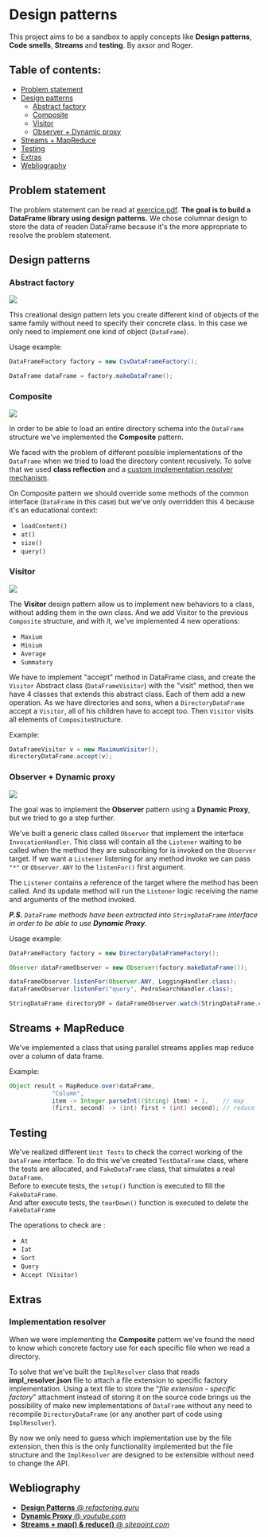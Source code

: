 # Design patterns
This project aims to be a sandbox to apply concepts like **Design patterns**, **Code smells**, **Streams** and
**testing**.
By axsor and Roger.

## Table of contents:
- [Problem statement](#problem_statement)
- [Design patterns](#design_patterns)
  - [Abstract factory](#abstract_factory)
  - [Composite](#Composite)
  - [Visitor](#Visitor)
  - [Observer + Dynamic proxy](#observer_dynamic_proxy)
- [Streams + MapReduce](#streams_mapreduce)
- [Testing](#Testing)
- [Extras](#Extras)
- [Webliography](#Webliography)

## Problem statement <a name="problem_statement"></a>
The problem statement can be read at [exercice.pdf](docs/exercice.pdf).
**The goal is to build a DataFrame library using design patterns.**
We chose columnar design to store the data of readen DataFrame because it's the more appropriate to resolve the problem
statement.

## Design patterns <a name="design_patterns"></a>
### Abstract factory <a name="abstract_factory"></a>
![](docs/img/abstract-factory.png)

This creational design pattern lets you create different kind of objects of the same family without need to specify
their concrete class. In this case we only need to implement one kind of object (`DataFrame`).

Usage example:
```java
DataFrameFactory factory = new CsvDataFrameFactory();

DataFrame dataFrame = factory.makeDataFrame();
```

### Composite
![](docs/img/composite.png)

In order to be able to load an entire directory schema into the `DataFrame` structure we've implemented the
**Composite** pattern.

We faced with the problem of different possible implementations of the `DataFrame` when we tried to load the directory
content recusively. To solve that we used **class reflection** and a
[custom implementation resolver mechanism](#impl_resolver).

On Composite pattern we should override some methods of the common interface (`DataFrame` in this case) but we've
only overridden this 4 because it's an educational context:
- `loadContent()`
- `at()`
- `size()`
- `query()`

### Visitor
![](docs/img/visitor.png)

The **Visitor** design pattern allow us to implement new behaviors to a class, without adding them in the own class.
And we add Visitor to the previous `Composite` structure, and with it, we've implemented 4 new operations:
- `Maxium`
- `Minium`
- `Average`
- `Summatory`

We have to implement "accept" method in DataFrame class, and create the `Visitor` Abstract class (`DataFrameVisitor`) with 
the "visit" method, then we have 4 classes that extends this abstract class. Each of them add a new operation. As we
have directories and sons, when a `DirectoryDataFrame` accept a `Visitor`, all of his children have to accept too. Then 
`Visitor` visits all elements of `Composite`structure.

Example:
```java
DataFrameVisitor v = new MaximumVisitor();
directoryDataFrame.accept(v);
```

### Observer + Dynamic proxy <a name="observer_dynamic_proxy"></a>
![](docs/img/observer_dynamic-proxy.png)

The goal was to implement the **Observer** pattern using a **Dynamic Proxy**, but we tried to go a step further.

We've built a generic class called `Observer` that implement the interface `InvocationHandler`.
This class will contain all the `Listener` waiting to be called when the method they are subscribing for
is invoked on the `Observer` target.
If we want a `Listener` listening for any method invoke we can pass `"*"` or `Observer.ANY` to the `listenFor()` first
argument.

The `Listener` contains a reference of the target where the method has been called.
And its update method will run the `Listener` logic receiving the name and arguments of the method invoked.

_**P.S.** `DataFrame` methods have been extracted into `StringDataFrame` interface in order to be able to use **Dynamic
Proxy**._

Usage example:
```java
DataFrameFactory factory = new DirectoryDataFrameFactory();

Observer dataFrameObserver = new Observer(factory.makeDataFrame());

dataFrameObserver.listenFor(Observer.ANY, LoggingHandler.class);
dataFrameObserver.listenFor("query", PedroSearchHandler.class);

StringDataFrame directoryDF = dataFrameObserver.watch(StringDataFrame.class);
```

## Streams + MapReduce <a name="streams_mapreduce"></a>
We've implemented a class that using parallel streams applies map reduce over a column of data frame.

Example:
```java
Object result = MapReduce.over(dataFrame,
			"Column",
			item -> Integer.parseInt((String) item) + 1,    // map
			(first, second) -> (int) first + (int) second); // reduce
```
## Testing

We've realized different `Unit Tests` to check the correct working of the `DataFrame` interface.
To do this we've created `TestDataFrame` class, where the tests are allocated, and `FakeDataFrame` class, that simulates a real `DataFrame`.\
Before to execute tests, the `setup()` function is executed to fill the `FakeDataFrame`.\
And after execute tests, the `tearDown()` function is executed to delete the `FakeDataFrame`

The operations to check are :

- `At`
- `Iat`
- `Sort`
- `Query`
- `Accept (Visitor)`


## Extras
### Implementation resolver <a name="impl_resolver"></a>
When we were implementing the **Composite** pattern we've found the need to know which concrete factory use for each
specific file when we read a directory.

To solve that we've built the `ImplResolver` class that reads **impl_resolver.json** file to attach a file extension to
specific factory implementation. Using a text file to store the "_file extension - specific factory_" attachment
instead of storing it on the source code brings us the possibility of make new implementations of
`DataFrame` without any need to recompile `DirectoryDataFrame` (or any another part of code using `ImplResolver`).

By now we only need to guess which implementation use by the file extension, then
this is the only functionality implemented but the file structure and the `ImplResolver` are designed to be extensible
without need to change the API.


## Webliography
- [**Design Patterns** @ _refactoring.guru_](https://refactoring.guru/design-patterns/catalog)
- [**Dynamic Proxy** @ _youtube.com_](https://youtu.be/T3VucYqdoRo)
- [**Streams + map() & reduce()** @ _sitepoint.com_](https://www.sitepoint.com/java-8-streams-filter-map-reduce/)